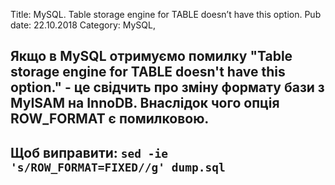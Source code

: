 Title: MySQL. Table storage engine for TABLE doesn&#8217;t have this option.
Pub date: 22.10.2018
Category: MySQL, 

**Якщо в MySQL отримуємо помилку "Table storage engine for TABLE doesn't have this option." - це свідчить про зміну формату бази з MyISAM на InnoDB. Внаслідок чого опція ROW_FORMAT є помилковою.**
-----
**Щоб виправити:**
`sed -ie 's/ROW_FORMAT=FIXED//g' dump.sql`
-----